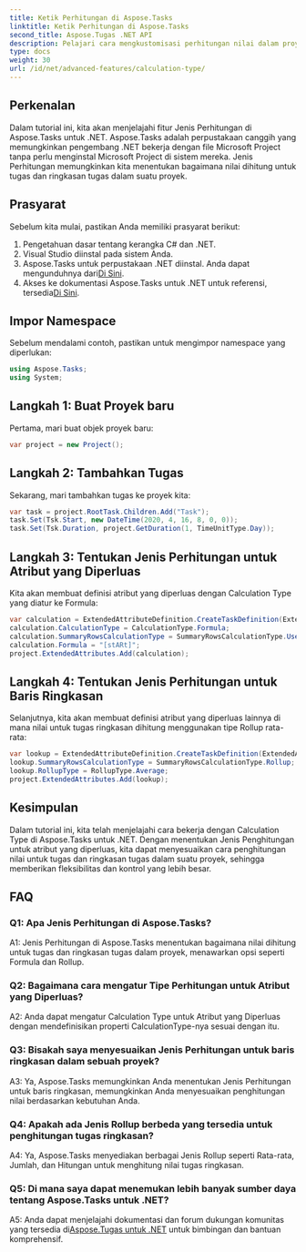```yaml
---
title: Ketik Perhitungan di Aspose.Tasks
linktitle: Ketik Perhitungan di Aspose.Tasks
second_title: Aspose.Tugas .NET API
description: Pelajari cara mengkustomisasi perhitungan nilai dalam proyek .NET dengan Jenis Perhitungan di perpustakaan Aspose.Tasks.
type: docs
weight: 30
url: /id/net/advanced-features/calculation-type/
---
```

## Perkenalan

Dalam tutorial ini, kita akan menjelajahi fitur Jenis Perhitungan di Aspose.Tasks untuk .NET. Aspose.Tasks adalah perpustakaan canggih yang memungkinkan pengembang .NET bekerja dengan file Microsoft Project tanpa perlu menginstal Microsoft Project di sistem mereka. Jenis Perhitungan memungkinkan kita menentukan bagaimana nilai dihitung untuk tugas dan ringkasan tugas dalam suatu proyek.

## Prasyarat

Sebelum kita mulai, pastikan Anda memiliki prasyarat berikut:

1. Pengetahuan dasar tentang kerangka C# dan .NET.
2. Visual Studio diinstal pada sistem Anda.
3.  Aspose.Tasks untuk perpustakaan .NET diinstal. Anda dapat mengunduhnya dari[Di Sini](https://releases.aspose.com/tasks/net/).
4.  Akses ke dokumentasi Aspose.Tasks untuk .NET untuk referensi, tersedia[Di Sini](https://reference.aspose.com/tasks/net/).

## Impor Namespace

Sebelum mendalami contoh, pastikan untuk mengimpor namespace yang diperlukan:

```csharp
using Aspose.Tasks;
using System;


```

## Langkah 1: Buat Proyek baru

Pertama, mari buat objek proyek baru:

```csharp
var project = new Project();
```

## Langkah 2: Tambahkan Tugas

Sekarang, mari tambahkan tugas ke proyek kita:

```csharp
var task = project.RootTask.Children.Add("Task");
task.Set(Tsk.Start, new DateTime(2020, 4, 16, 8, 0, 0));
task.Set(Tsk.Duration, project.GetDuration(1, TimeUnitType.Day));
```

## Langkah 3: Tentukan Jenis Perhitungan untuk Atribut yang Diperluas

Kita akan membuat definisi atribut yang diperluas dengan Calculation Type yang diatur ke Formula:

```csharp
var calculation = ExtendedAttributeDefinition.CreateTaskDefinition(ExtendedAttributeTask.Date5, null);
calculation.CalculationType = CalculationType.Formula;
calculation.SummaryRowsCalculationType = SummaryRowsCalculationType.UseFormula;
calculation.Formula = "[stARt]";
project.ExtendedAttributes.Add(calculation);
```

## Langkah 4: Tentukan Jenis Perhitungan untuk Baris Ringkasan

Selanjutnya, kita akan membuat definisi atribut yang diperluas lainnya di mana nilai untuk tugas ringkasan dihitung menggunakan tipe Rollup rata-rata:

```csharp
var lookup = ExtendedAttributeDefinition.CreateTaskDefinition(ExtendedAttributeTask.Cost1, null);
lookup.SummaryRowsCalculationType = SummaryRowsCalculationType.Rollup;
lookup.RollupType = RollupType.Average;
project.ExtendedAttributes.Add(lookup);
```

## Kesimpulan

Dalam tutorial ini, kita telah menjelajahi cara bekerja dengan Calculation Type di Aspose.Tasks untuk .NET. Dengan menentukan Jenis Penghitungan untuk atribut yang diperluas, kita dapat menyesuaikan cara penghitungan nilai untuk tugas dan ringkasan tugas dalam suatu proyek, sehingga memberikan fleksibilitas dan kontrol yang lebih besar.

## FAQ

### Q1: Apa Jenis Perhitungan di Aspose.Tasks?

A1: Jenis Perhitungan di Aspose.Tasks menentukan bagaimana nilai dihitung untuk tugas dan ringkasan tugas dalam proyek, menawarkan opsi seperti Formula dan Rollup.

### Q2: Bagaimana cara mengatur Tipe Perhitungan untuk Atribut yang Diperluas?

A2: Anda dapat mengatur Calculation Type untuk Atribut yang Diperluas dengan mendefinisikan properti CalculationType-nya sesuai dengan itu.

### Q3: Bisakah saya menyesuaikan Jenis Perhitungan untuk baris ringkasan dalam sebuah proyek?

A3: Ya, Aspose.Tasks memungkinkan Anda menentukan Jenis Perhitungan untuk baris ringkasan, memungkinkan Anda menyesuaikan penghitungan nilai berdasarkan kebutuhan Anda.

### Q4: Apakah ada Jenis Rollup berbeda yang tersedia untuk penghitungan tugas ringkasan?

A4: Ya, Aspose.Tasks menyediakan berbagai Jenis Rollup seperti Rata-rata, Jumlah, dan Hitungan untuk menghitung nilai tugas ringkasan.

### Q5: Di mana saya dapat menemukan lebih banyak sumber daya tentang Aspose.Tasks untuk .NET?

 A5: Anda dapat menjelajahi dokumentasi dan forum dukungan komunitas yang tersedia di[Aspose.Tugas untuk .NET](https://reference.aspose.com/tasks/net/) untuk bimbingan dan bantuan komprehensif.
